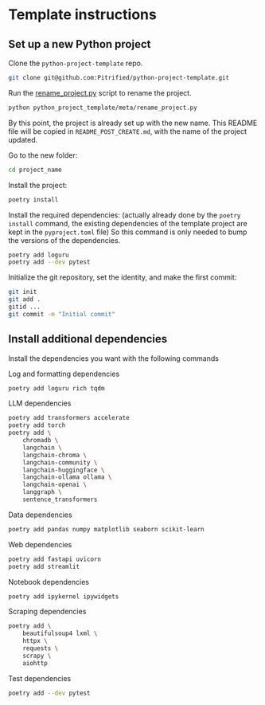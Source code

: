 # Template instructions

## Set up a new Python project

Clone the `python-project-template` repo.

```bash
git clone git@github.com:Pitrified/python-project-template.git
```

Run the
[rename_project.py](meta/rename_project.py)
script to rename the project.

```bash
python python_project_template/meta/rename_project.py
```

By this point, the project is already set up with the new name.
This README file will be copied in `README_POST_CREATE.md`,
with the name of the project updated.

Go to the new folder:

```bash
cd project_name
```

Install the project:

```bash
poetry install
```

<!-- Install the optional dependencies with the following command: -->
<!-- {{optional_dependencies}} -->
<!-- TODO automagically generate the optional dependencies list -->

Install the required dependencies:
(actually already done by the `poetry install` command, the existing dependencies of the template project are kept in the `pyproject.toml` file)
So this command is only needed to bump the versions of the dependencies.

```bash
poetry add loguru
poetry add --dev pytest
```

Initialize the git repository, set the identity, and make the first commit:

```bash
git init
git add .
gitid ...
git commit -m "Initial commit"
```

## Install additional dependencies

Install the dependencies you want with the following commands

Log and formatting dependencies

```bash
poetry add loguru rich tqdm
```

LLM dependencies

```bash
poetry add transformers accelerate
poetry add torch
poetry add \
    chromadb \
    langchain \
    langchain-chroma \
    langchain-community \
    langchain-huggingface \
    langchain-ollama ollama \
    langchain-openai \
    langgraph \
    sentence_transformers
```

Data dependencies

```bash
poetry add pandas numpy matplotlib seaborn scikit-learn
```

Web dependencies

```bash
poetry add fastapi uvicorn
poetry add streamlit
```

Notebook dependencies

```bash
poetry add ipykernel ipywidgets
```

Scraping dependencies

```bash
poetry add \
    beautifulsoup4 lxml \
    httpx \
    requests \
    scrapy \
    aiohttp
```

Test dependencies

```bash
poetry add --dev pytest
```
